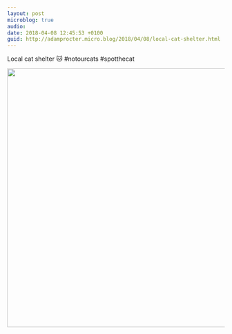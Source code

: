 ```yaml
---
layout: post
microblog: true
audio: 
date: 2018-04-08 12:45:53 +0100
guid: http://adamprocter.micro.blog/2018/04/08/local-cat-shelter.html
---
```

Local cat shelter 🐱 #notourcats #spotthecat

<img src="http://discursive.adamprocter.co.uk/uploads/2018/9b517032ab.jpg" width="600" height="600" />
